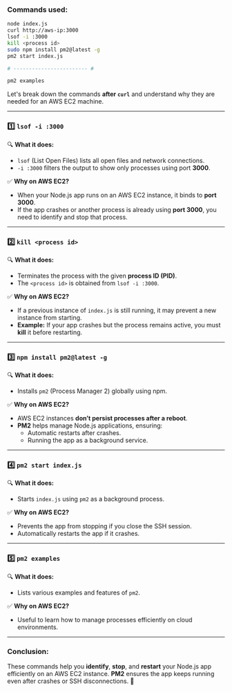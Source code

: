 ### Commands used:

```bash
node index.js
curl http://aws-ip:3000
lsof -i :3000
kill <process id>
sudo npm install pm2@latest -g
pm2 start index.js

# ------------------------ #

pm2 examples
```

Let's break down the commands **after `curl`** and understand why they are needed for an AWS EC2 machine.

---

### 1️⃣ **`lsof -i :3000`**
🔍 **What it does:**  
- `lsof` (List Open Files) lists all open files and network connections.  
- `-i :3000` filters the output to show only processes using port **3000**.

✅ **Why on AWS EC2?**  
- When your Node.js app runs on an AWS EC2 instance, it binds to **port 3000**.  
- If the app crashes or another process is already using **port 3000**, you need to identify and stop that process.

---

### 2️⃣ **`kill <process id>`**
🔍 **What it does:**  
- Terminates the process with the given **process ID (PID)**.  
- The `<process id>` is obtained from `lsof -i :3000`.

✅ **Why on AWS EC2?**  
- If a previous instance of `index.js` is still running, it may prevent a new instance from starting.  
- **Example:** If your app crashes but the process remains active, you must **kill** it before restarting.

---

### 3️⃣ **`npm install pm2@latest -g`**
🔍 **What it does:**  
- Installs `pm2` (Process Manager 2) globally using npm.

✅ **Why on AWS EC2?**  
- AWS EC2 instances **don’t persist processes after a reboot**.  
- **PM2** helps manage Node.js applications, ensuring:  
  - Automatic restarts after crashes.  
  - Running the app as a background service.  

---

### 4️⃣ **`pm2 start index.js`**
🔍 **What it does:**  
- Starts `index.js` using `pm2` as a background process.  

✅ **Why on AWS EC2?**  
- Prevents the app from stopping if you close the SSH session.  
- Automatically restarts the app if it crashes.

---

### 5️⃣ **`pm2 examples`**
🔍 **What it does:**  
- Lists various examples and features of `pm2`.

✅ **Why on AWS EC2?**  
- Useful to learn how to manage processes efficiently on cloud environments.

---

### **Conclusion:**  
These commands help you **identify**, **stop**, and **restart** your Node.js app efficiently on an AWS EC2 instance. **PM2** ensures the app keeps running even after crashes or SSH disconnections. 🚀